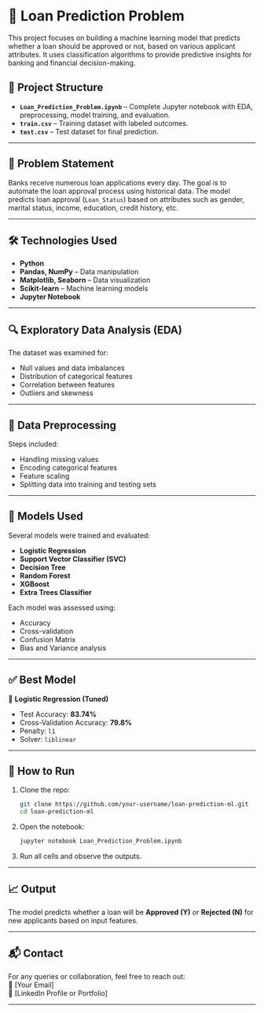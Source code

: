 # 🏦 Loan Prediction Problem

This project focuses on building a machine learning model that predicts whether a loan should be approved or not, based on various applicant attributes. It uses classification algorithms to provide predictive insights for banking and financial decision-making.

## 📁 Project Structure

- **`Loan_Prediction_Problem.ipynb`** – Complete Jupyter notebook with EDA, preprocessing, model training, and evaluation.
- **`train.csv`** – Training dataset with labeled outcomes.
- **`test.csv`** – Test dataset for final prediction.

---

## 📌 Problem Statement

Banks receive numerous loan applications every day. The goal is to automate the loan approval process using historical data. The model predicts loan approval (`Loan_Status`) based on attributes such as gender, marital status, income, education, credit history, etc.

---

## 🛠️ Technologies Used

- **Python**  
- **Pandas, NumPy** – Data manipulation  
- **Matplotlib, Seaborn** – Data visualization  
- **Scikit-learn** – Machine learning models  
- **Jupyter Notebook**

---

## 🔍 Exploratory Data Analysis (EDA)

The dataset was examined for:
- Null values and data imbalances
- Distribution of categorical features
- Correlation between features
- Outliers and skewness

---

## 🔄 Data Preprocessing

Steps included:
- Handling missing values
- Encoding categorical features
- Feature scaling
- Splitting data into training and testing sets

---

## 🤖 Models Used

Several models were trained and evaluated:
- **Logistic Regression**
- **Support Vector Classifier (SVC)**
- **Decision Tree**
- **Random Forest**
- **XGBoost**
- **Extra Trees Classifier**

Each model was assessed using:
- Accuracy
- Cross-validation
- Confusion Matrix
- Bias and Variance analysis

---

## ✅ Best Model

📌 **Logistic Regression (Tuned)**
- Test Accuracy: **83.74%**
- Cross-Validation Accuracy: **79.8%**
- Penalty: `l1`
- Solver: `liblinear`

---

## 🚀 How to Run

1. Clone the repo:
   ```bash
   git clone https://github.com/your-username/loan-prediction-ml.git
   cd loan-prediction-ml
   ```
2. Open the notebook:
   ```bash
   jupyter notebook Loan_Prediction_Problem.ipynb
   ```
3. Run all cells and observe the outputs.

---

## 📈 Output

The model predicts whether a loan will be **Approved (Y)** or **Rejected (N)** for new applicants based on input features.

---

## 📬 Contact

For any queries or collaboration, feel free to reach out:  
📧 [Your Email]  
🔗 [LinkedIn Profile or Portfolio]

---
